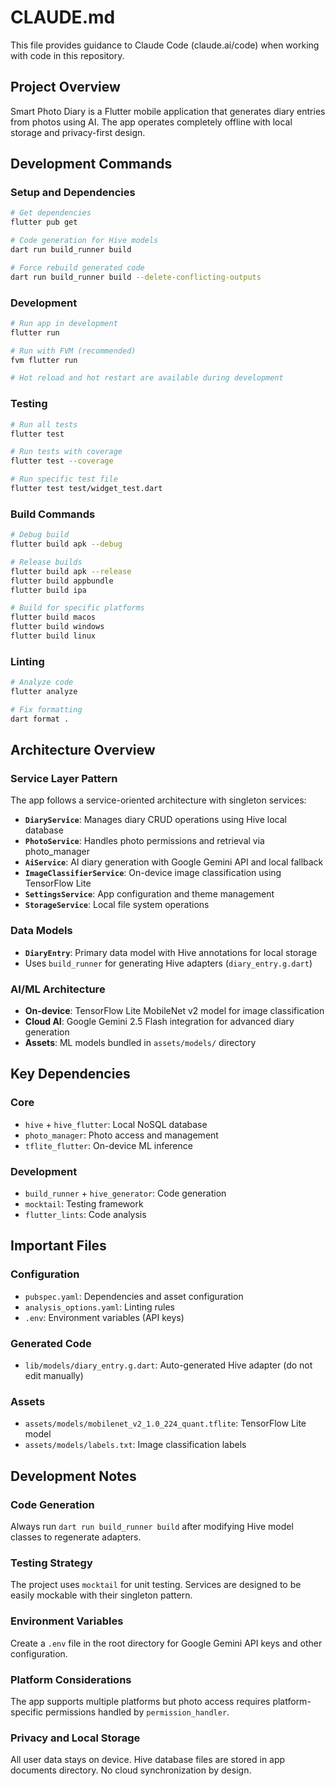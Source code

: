 # CLAUDE.md

This file provides guidance to Claude Code (claude.ai/code) when working with code in this repository.

## Project Overview

Smart Photo Diary is a Flutter mobile application that generates diary entries from photos using AI. The app operates completely offline with local storage and privacy-first design.

## Development Commands

### Setup and Dependencies
```bash
# Get dependencies
flutter pub get

# Code generation for Hive models
dart run build_runner build

# Force rebuild generated code
dart run build_runner build --delete-conflicting-outputs
```

### Development
```bash
# Run app in development
flutter run

# Run with FVM (recommended)
fvm flutter run

# Hot reload and hot restart are available during development
```

### Testing
```bash
# Run all tests
flutter test

# Run tests with coverage
flutter test --coverage

# Run specific test file
flutter test test/widget_test.dart
```

### Build Commands
```bash
# Debug build
flutter build apk --debug

# Release builds
flutter build apk --release
flutter build appbundle
flutter build ipa

# Build for specific platforms
flutter build macos
flutter build windows
flutter build linux
```

### Linting
```bash
# Analyze code
flutter analyze

# Fix formatting
dart format .
```

## Architecture Overview

### Service Layer Pattern
The app follows a service-oriented architecture with singleton services:

- **`DiaryService`**: Manages diary CRUD operations using Hive local database
- **`PhotoService`**: Handles photo permissions and retrieval via photo_manager
- **`AiService`**: AI diary generation with Google Gemini API and local fallback
- **`ImageClassifierService`**: On-device image classification using TensorFlow Lite
- **`SettingsService`**: App configuration and theme management
- **`StorageService`**: Local file system operations

### Data Models
- **`DiaryEntry`**: Primary data model with Hive annotations for local storage
- Uses `build_runner` for generating Hive adapters (`diary_entry.g.dart`)

### AI/ML Architecture
- **On-device**: TensorFlow Lite MobileNet v2 model for image classification
- **Cloud AI**: Google Gemini 2.5 Flash integration for advanced diary generation
- **Assets**: ML models bundled in `assets/models/` directory

## Key Dependencies

### Core
- `hive` + `hive_flutter`: Local NoSQL database
- `photo_manager`: Photo access and management
- `tflite_flutter`: On-device ML inference

### Development
- `build_runner` + `hive_generator`: Code generation
- `mocktail`: Testing framework
- `flutter_lints`: Code analysis

## Important Files

### Configuration
- `pubspec.yaml`: Dependencies and asset configuration
- `analysis_options.yaml`: Linting rules
- `.env`: Environment variables (API keys)

### Generated Code
- `lib/models/diary_entry.g.dart`: Auto-generated Hive adapter (do not edit manually)

### Assets
- `assets/models/mobilenet_v2_1.0_224_quant.tflite`: TensorFlow Lite model
- `assets/models/labels.txt`: Image classification labels

## Development Notes

### Code Generation
Always run `dart run build_runner build` after modifying Hive model classes to regenerate adapters.

### Testing Strategy
The project uses `mocktail` for unit testing. Services are designed to be easily mockable with their singleton pattern.

### Environment Variables
Create a `.env` file in the root directory for Google Gemini API keys and other configuration.

### Platform Considerations
The app supports multiple platforms but photo access requires platform-specific permissions handled by `permission_handler`.

### Privacy and Local Storage
All user data stays on device. Hive database files are stored in app documents directory. No cloud synchronization by design.